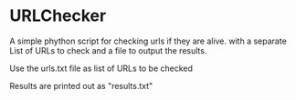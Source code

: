 # URLChecker
A simple phython script for checking urls if they are alive. with a separate List of URLs to check and a file to output the results. 

Use the urls.txt file as list of URLs to be checked 

Results are printed out as "results.txt"
